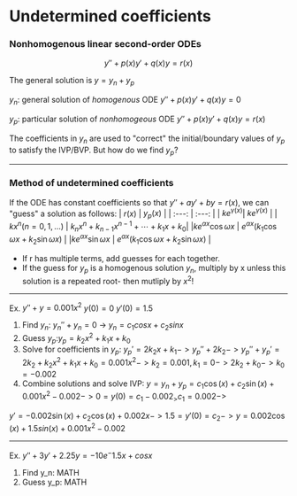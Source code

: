 # Undetermined coefficients

### Nonhomogenous linear second-order ODEs

$$y''+p(x)y'+q(x)y=r(x)$$

The general solution is $y=y_n + y_p$

$y_n$: general solution of _homogenous_ ODE $y''+p(x)y'+q(x)y=0$

$y_p$: particular solution of _nonhomogeous_ ODE $y''+p(x)y'+q(x)y=r(x)$

The coefficients in $y_n$ are used to "correct" the initial/boundary values of $y_p$ to satisfy the IVP/BVP. But how do we find $y_p$?
* * *
### Method of undetermined coefficients
If the ODE has constant coefficients so that $y''+ay'+by=r(x)$, we can "guess" a solution as follows: 
| $r(x)$ | $y_p(x)$ |
| :---: | :---:  |
| $k e^{\gamma(x)}$| $k e^{\gamma(x)}$ |
| $k x^n (n=0,1,\ldots)$ | $k_n x^n + k_{n-1} x^{n-1} + \cdots + k_1 x + k_0$|
|$k e^{\alpha x} \cos{\omega x}$ | $e^{\alpha x}(k_1 \cos{\omega x} + k_2 \sin{\omega x})$ |
|$k e^{\alpha x} \sin{\omega x}$ | $e^{\alpha x}(k_1 \cos{\omega x} + k_2 \sin{\omega x})$ |

* If r has multiple terms, add guesses for each together. 
* If the guess for $y_p$ is a homogenous solution $y_n$, multiply by x unless this solution is a repeated root- then mutliply by $x^2$!
***
Ex. $y''+y=0.001x^2$ $y(0)=0$ $y'(0)=1.5$
1) Find $y_n$: $y_n''+y_n = 0$ -> $y_n = c_1cosx+c_2sinx$
2) Guess $y_p$:$y_p=k_2x^2+k_1x+k_0$
3) Solve for coefficients in $y_p$: $y_p' = 2k_2 x + k_1 -> y_p''+ 2k_2 -> y_p'' + y_p' = 2k_2 + k_2 x^2 + k_1 x + k_0 = 0.001x^2 -> k_2 = 0.001, k_1 = 0 -> 2k_2 + k_0 -> k_0 = -0.002$
4) Combine solutions and solve IVP: $y=y_n +y_p = c_1 \cos(x) + c_2 \sin(x) +0.001x^2 - 0.002 -> 0 = y(0) = c_1 -0.002 _> c_1 = 0.002 ->$

$y' = -0.002\sin(x) +c_2 \cos(x) +0.002x -> 1.5 = y'(0) = c_2 -> y=0.002\cos(x) + 1.5sin(x) +0.001x^2 -0.002$
***
Ex. $y''+3y'+2.25y=-10e^-1.5x+cosx$
1) Find y_n: MATH
2) Guess y_p: MATH
